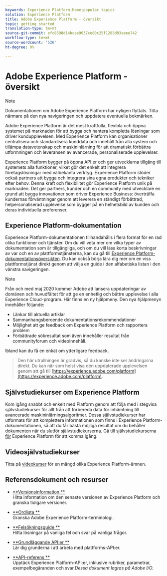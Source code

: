 ```yaml
---
keywords: Experience Platform;home;popular topics
solution: Experience Platform
title: Adobe Experience Platform - översikt
topic: getting started
translation-type: tm+mt
source-git-commit: efc8598d14bcae9637ce80c25f1285d93aeee742
workflow-type: tm+mt
source-wordcount: '526'
ht-degree: 0%

---
```



# Adobe Experience Platform - översikt

>[!NOTE]
>
>Dokumentationen om Adobe Experience Platform har nyligen flyttats. Titta närmare på den nya navigeringen och uppdatera eventuella bokmärken.

Adobe Experience Platform är det mest kraftfulla, flexibla och öppna systemet på marknaden för att bygga och hantera kompletta lösningar som driver kundupplevelsen. Med Experience Platform kan organisationer centralisera och standardisera kunddata och innehåll från alla system och tillämpa datavetenskap och maskininlärning för att dramatiskt förbättra utformningen och leveransen av avancerade, personaliserade upplevelser.

Experience Platform bygger på öppna API:er och ger utvecklarna tillgång till systemets alla funktioner, vilket gör det enkelt att integrera företagslösningar med välbekanta verktyg. Experience Platform stöder också partners att bygga och integrera sina egna produkter och tekniker efter behov. Denna kraft och flexibilitet gör Experience Platform unik på marknaden. Det ger partners, kunder och en community med utvecklare en grund att bygga innovationer som driver Experience Business: överträffa kundernas förväntningar genom att leverera en ständigt förbättrad, helpersonaliserad upplevelse som bygger på en helhetsbild av kunden och deras individuella preferenser.

## Experience Platform-dokumentation

Experience Platform-dokumentationen tillhandahålls i flera format för en rad olika funktioner och tjänster. Om du vill veta mer om vilka typer av dokumentation som är tillgängliga, och om du vill läsa korta beskrivningar av var och en av plattformstjänsterna, kan du gå till [Experience Platform-dokumentationsöversikten](documentation/overview.md). Du kan också börja lära dig mer om en viss plattformstjänst direkt genom att välja en guide i den alfabetiska listan i den vänstra navigeringen.

>[!NOTE]
>
>Från och med maj 2020 kommer Adobe att lansera uppdateringar av domänen och huvudfältet för att ge en enhetlig och bättre upplevelse i alla Experience Cloud-program. Här finns en ny hjälpmeny. Den nya hjälpmenyn innehåller följande:
>
>* Länkar till aktuella artiklar
>* Sammanhangsberoende dokumentationsrekommendationer
>* Möjlighet att ge feedback om Experience Platform och rapportera problem
>* Förbättrade sökresultat som även innehåller resultat från communityforum och videoinnehåll.
>
> 
Ibland kan du få en enkät om ytterligare feedback.
>
>Den här utrullningen är gradvis, så du kanske inte ser ändringarna direkt. Du kan när som helst visa den uppdaterade upplevelsen genom att gå till [https://experience.adobe.com/platform](https://experience.adobe.com/platform).

## Självstudiekurser om Experience Platform

Kom igång snabbt och enkelt med Platform genom att följa med i stegvisa självstudiekurser för allt från att förbereda data för inhämtning till avancerade maskininlärningsalgoritmer. Dessa självstudiekurser har utformats för att komplettera informationen som finns i Experience Platform-dokumentationen, så att du får bästa möjliga resultat om du behåller dokumenten när du slutför självstudiekurserna. Gå till självstudiekurserna [för](../tutorials/home.md) Experience Platform för att komma igång.

## Videosjälvstudiekurser

Titta på [videokurser](https://docs.adobe.com/content/help/en/platform-learn/tutorials/overview.html) för en mängd olika Experience Platform-ämnen.

## Referensdokument och resurser

* [**Versionsinformation **](../release-notes/latest/latest.md)<br/>Hitta information om den senaste versionen av Experience Platform och granska tidigare versioner.

* [**Ordlista **](glossary.md)<br/>Granska Adobe Experience Platform-terminologi.

* [**Felsökningsguide **](troubleshooting.md)<br/>Hitta lösningar på vanliga fel och svar på vanliga frågor.

* [**Grundläggande API:er **](api-fundamentals.md)<br/>Lär dig grunderna i att arbeta med plattforms-API:er.

* [**API-referens **](https://www.adobe.io/apis/experienceplatform/home/api-reference.html)<br/>Upptäck Experience Platform-API:er, inklusive rubriker, parametrar, exempelbegäranden och svar.*Dessa dokument lagras på Adobe I/O.*









<!-- 
## What's New

* **[Privacy management](https://helpx.adobe.com/campaign/kb/campaign-privacy.html)**<br/>
Learn about the tools provided by Adobe Campaign to help you with your Privacy compliance.

* **[Delivery best pratices](https://helpx.adobe.com/campaign/kb/delivery-best-practices.html)**<br/>
Learn more on best practices related to delivery design and sending.

* **[Email designer](designing/using/designing-content-in-adobe-campaign.md)**<br/>
Consult the reorganized Email Designer documentation.

* **[Campaign Standard Mobile guide](https://helpx.adobe.com/campaign/kb/acs-mobile.html)**<br/>
Learn more about general guidelines for mobile deliveries.

[Click here for more updates](rn/using/documentation-updates.md)

## Top pages

 <table>
<tr>
  <td valign="top">
    <a href="administration/using/about-access-management.md">
      <img alt="Roles" src="start/using/assets/roles.png"/>
    </a>
    <div>
    <a href="administration/using/about-access-management.md"><strong>Roles and security groups</strong></a>
    </div>
    <em>Learn how to define permissions and assign roles to Campaign users.</em>
    <br>
  </td>
  <td valign="top">
    <a href="designing/using/designing-content-in-adobe-campaign.md">
      <img alt="Designer" src="start/using/assets/design.png" />
    </a>
    <div>
    <a href="designing/using/designing-content-in-adobe-campaign.md"><strong>Design an email</strong></a>
    </div>
    <em>Learn how to use the Email Designer to create responsive and personalized emails</em>
    <br>
  </td>
  <td valign="top">
       <img alt="Developers" src="start/using/assets/dev.png" />
    <div>
    <strong>Resources for developers</strong>
    </div>
    <p><em><a href="api/using/about-campaign-standard-apis.md">Adobe Campaign API</a></em></p>
    <p><em><a href="integrating/using/about-adobe-experience-cloud-triggers.md">Adobe Experience Cloud Triggers</a></em></p>
    <br>
  </td>
</tr>
</table>


## Additional Resources

* [Release notes](rn/using/release-notes.md)

* [Control Panel](https://docs.adobe.com/content/help/en/control-panel/using/control-panel-home.html)

* [How-to videos](https://docs.adobe.com/content/help/en/campaign-learn/campaign-standard-tutorials/overview.html)

* [Release Planning guide](https://helpx.adobe.com/campaign/kb/acs-release-planning.html)

* [Deprecated and Removed Features](https://helpx.adobe.com/campaign/kb/acs-deprecated-and-removed-features.html)

* [Technical notes](https://helpx.adobe.com/campaign/kb/acs-article-list.html)

* [Adobe Campaign Standard Implementation guide](https://helpx.adobe.com/campaign/kb/campaign-standard-implementation-guide.html)
 -->
